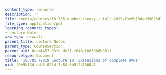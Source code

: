 ```yaml
---
content_type: resource
description: ''
file: /media/courses/18-785-number-theory-i-fall-2019/f9e9b13dedd3023d7c846b9f244660a1_MIT18_785F19_lec10.pdf
file_type: application/pdf
learning_resource_types:
- Lecture Notes
ocw_type: OCWFile
parent_title: Lecture Notes
parent_type: CourseSection
parent_uid: 0cc41457-83fc-de21-f646-f683066b881f
resourcetype: Document
title: '18.785 F2019 Lecture 10: Extensions of complete DVRs'
uid: f9e9b13d-edd3-023d-7c84-6b9f244660a1
---
```

